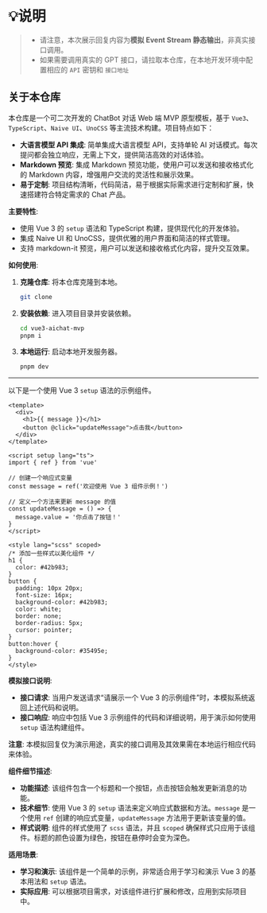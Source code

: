# **💡说明**

> - 请注意，本次展示回复内容为**模拟 Event Stream 静态输出**，非真实接口调用。
> - 如果需要调用真实的 GPT 接口，请拉取本仓库，在本地开发环境中配置相应的 `API` 密钥和 `接口地址`

## 关于本仓库

本仓库是一个可二次开发的 ChatBot 对话 Web 端 MVP 原型模板，基于 `Vue3`、`TypeScript`、`Naive UI`、`UnoCSS` 等主流技术构建。项目特点如下：

- **大语言模型 API 集成**: 简单集成大语言模型 API，支持单轮 AI 对话模式。每次提问都会独立响应，无需上下文，提供简洁高效的对话体验。
- **Markdown 预览**: 集成 Markdown 预览功能，使用户可以发送和接收格式化的 Markdown 内容，增强用户交流的灵活性和展示效果。
- **易于定制**: 项目结构清晰，代码简洁，易于根据实际需求进行定制和扩展，快速搭建符合特定需求的 Chat 产品。

**主要特性**:

- 使用 Vue 3 的 `setup` 语法和 TypeScript 构建，提供现代化的开发体验。
- 集成 Naive UI 和 UnoCSS，提供优雅的用户界面和简洁的样式管理。
- 支持 markdown-it 预览，用户可以发送和接收格式化内容，提升交互效果。

**如何使用**:

1. **克隆仓库**: 将本仓库克隆到本地。
   ```bash
   git clone 
   ```
2. **安装依赖**: 进入项目目录并安装依赖。
   ```bash
   cd vue3-aichat-mvp
   pnpm i
   ```
3. **本地运行**: 启动本地开发服务器。
   ```bash
   pnpm dev
   ```

---

以下是一个使用 Vue 3 `setup` 语法的示例组件。

```vue
<template>
  <div>
    <h1>{{ message }}</h1>
    <button @click="updateMessage">点击我</button>
  </div>
</template>

<script setup lang="ts">
import { ref } from 'vue'

// 创建一个响应式变量
const message = ref('欢迎使用 Vue 3 组件示例！')

// 定义一个方法来更新 message 的值
const updateMessage = () => {
  message.value = '你点击了按钮！'
}
</script>

<style lang="scss" scoped>
/* 添加一些样式以美化组件 */
h1 {
  color: #42b983;
}
button {
  padding: 10px 20px;
  font-size: 16px;
  background-color: #42b983;
  color: white;
  border: none;
  border-radius: 5px;
  cursor: pointer;
}
button:hover {
  background-color: #35495e;
}
</style>
```

**模拟接口说明**:

- **接口请求**: 当用户发送请求“请展示一个 Vue 3 的示例组件”时，本模拟系统返回上述代码和说明。
- **接口响应**: 响应中包括 Vue 3 示例组件的代码和详细说明，用于演示如何使用 `setup` 语法构建组件。

**注意**: 本模拟回复仅为演示用途，真实的接口调用及其效果需在本地运行相应代码来体验。

**组件细节描述**:

- **功能描述**: 该组件包含一个标题和一个按钮，点击按钮会触发更新消息的功能。
- **技术细节**: 使用 Vue 3 的 `setup` 语法来定义响应式数据和方法。`message` 是一个使用 `ref` 创建的响应式变量，`updateMessage` 方法用于更新该变量的值。
- **样式说明**: 组件的样式使用了 `scss` 语法，并且 `scoped` 确保样式只应用于该组件。标题的颜色设置为绿色，按钮在悬停时会变为深色。

**适用场景**:

- **学习和演示**: 该组件是一个简单的示例，非常适合用于学习和演示 Vue 3 的基本用法和 `setup` 语法。
- **实际应用**: 可以根据项目需求，对该组件进行扩展和修改，应用到实际项目中。
